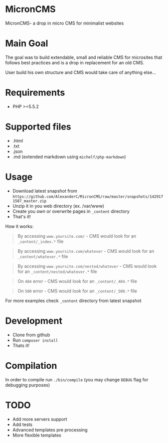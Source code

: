 # MicronCMS
MicronCMS- a drop in micro CMS for minimalist websites

# Main Goal
The goal was to build extendable, small and reliable CMS for microsites
that follows best practices and is a drop in replacement for an old CMS.

User build his own structure and CMS would take care of anything else...

# Requirements
 - PHP >=5.5.2
 
# Supported files
 - .html
 - .txt
 - .json
 - .md (extended markdown using `michelf/php-markdown`)
 
# Usage
 - Download latest snapshot from `https://github.com/AlexanderC/MicronCMS/raw/master/snapshots/1429171587_master.zip`
 - Unzip it in you web directory (ex. /var/www)
 - Create you own or overwrite pages in `_content` directory
 - That's it!
 
How it works: 
 
> By accessing `www.yoursite.com/` - CMS would look for an `_content/_index.*` file

> By accessing `www.yoursite.com/whatever` - CMS would look for an `_content/whatever.*` file

> By accessing `www.yoursite.com/nested/whatever` - CMS would look for an `_content/nested/whatever.*` file

> On `404` error - CMS would look for an `_content/_404.*` file

> On `500` error - CMS would look for an `_content/_500.*` file
 
For more examples check `_content` directory from latest snapshot 
 
# Development
 - Clone from github
 - Run `composer install`
 - Thats it!
 
# Compilation
In order to compile run `./bin/compile` (you may change `DEBUG` flag for debugging purposes)

# TODO
 - Add more servers support
 - Add tests
 - Advanced templates pre processing
 - More flexible templates